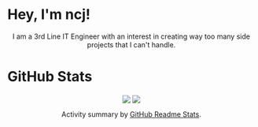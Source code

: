 <h1>Hey, I'm ncj!</h1>
<p align="center">I am a 3rd Line IT Engineer with an interest in creating way too many side projects that I can't handle.</p>
 
 <h1>GitHub Stats</h1>
<div align="center">
<img align="center" src="https://github-readme-stats.vercel.app/api?username=ncjsvr&show_icons=true&count_private=true&theme=tokyonight#21" />
  <img align="center" src="https://github-readme-stats.vercel.app/api/top-langs/?username=ncjsvr&count_private=true&theme=tokyonight#21" />
</div>
 
<p align="center">Activity summary by <a href="https://github.com/anuraghazra/github-readme-stats">GitHub Readme Stats</a>.</p>
